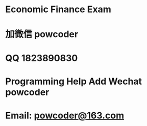 # Economic Finance Exam
# 加微信 powcoder

# QQ 1823890830

# Programming Help Add Wechat powcoder

# Email: powcoder@163.com

